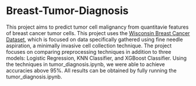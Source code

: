 # Breast-Tumor-Diagnosis
This project aims to predict tumor cell malignancy from quantitavie features of breast cancer tumor cells. This project uses the [Wisconsin Breast Cancer Dataset](https://www.kaggle.com/datasets/uciml/breast-cancer-wisconsin-data/data), which is focused on data specifically gathered using fine needle aspiration, a minimally invasive cell collection technique. The project focuses on comparing preprocessing techniques in addition to three models: Logistic Regression, KNN Classifier, and XGBoost Classifier. Using the techniques in tumor_diagnosis.ipynb, we were able to achieve accuracies above 95%. All results can be obtained by fully running the tumor_diagnosis.ipynb.